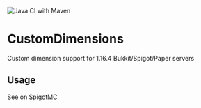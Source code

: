 ![Java CI with Maven](https://github.com/Kas-tle/CustomDimensions/workflows/Java%20CI%20with%20Maven/badge.svg)
# CustomDimensions
Custom dimension support for 1.16.4 Bukkit/Spigot/Paper servers

## Usage
See on [SpigotMC](https://www.spigotmc.org/resources/1-16-custom-dimensions.83731/)
